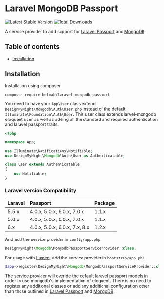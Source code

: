Laravel MongoDB Passport
===============

[![Latest Stable Version](http://img.shields.io/github/release/designmynight/laravel-mongodb-passport.svg)](https://packagist.org/packages/designmynight/laravel-mongodb-passport) [![Total Downloads](http://img.shields.io/packagist/dm/designmynight/laravel-mongodb-passport.svg)](https://packagist.org/packages/designmynight/laravel-mongodb-passport)

A service provider to add support for [Laravel Passport](https://github.com/laravel/passport) and [MongoDB](https://github.com/jenssegers/laravel-mongodb).

Table of contents
-----------------
* [Installation](#installation)

Installation
------------

Installation using composer:

```sh
composer require helmab/laravel-mongodb-passport
```

You need to have your `App\User` class extend `DesignMyNight\Mongodb\Auth\User.php` instead of the default `Illuminate\Foundation\Auth\User`. This user class extends larvel-mongodb eloquent user as well as adding all the standard and required authentication and laravel passport traits.

```php
<?php

namespace App;

use Illuminate\Notifications\Notifiable;
use DesignMyNight\Mongodb\Auth\User as Authenticatable;

class User extends Authenticatable
{
    use Notifiable;
}
```

### Laravel version Compatibility

 Laravel  | Passport                     | Package
:---------|:-----------------------------|:----------
 5.5.x    | 4.0.x, 5.0.x, 6.0.x, 7.0.x   | 1.1.x
 5.6.x    | 4.0.x, 5.0.x, 6.0.x, 7.0.x   | 1.1.x
 6.x      | 4.0.x, 5.0.x, 6.0.x, 7.x, 8.x| 1.2.x
  
And add the service provider in `config/app.php`:

```php
DesignMyNight\Mongodb\MongodbPassportServiceProvider::class,
```

For usage with [Lumen](http://lumen.laravel.com), add the service provider in `bootstrap/app.php`.

```php
$app->register(DesignMyNight\Mongodb\MongodbPassportServiceProvider::class);
```

The service provider will overide the default laravel passport models in order to use mongodb's implementation of eloquent. There is no need to register any additional classes or add any additional configuration other than those outlined in [Laravel Passport](https://github.com/laravel/passport) and [MongoDB](https://github.com/jenssegers/laravel-mongodb).
